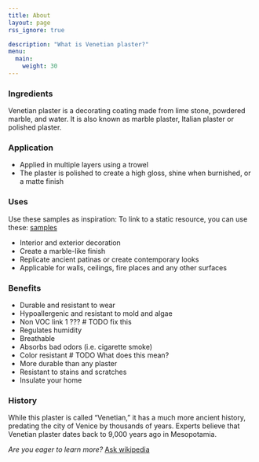 ```yaml
---
title: About
layout: page
rss_ignore: true

description: "What is Venetian plaster?"
menu:
  main:
    weight: 30
---
```


### Ingredients

Venetian plaster is a decorating coating made from lime stone, powdered marble, and water.
It is also known as marble plaster, Italian plaster or polished plaster.

### Application
- Applied in multiple layers using a trowel
- The plaster is polished to create a high gloss, shine when burnished, or a matte finish

### Uses

Use these samples as inspiration: To link to a static resource, you can use these: [samples](../samples)

- Interior and exterior decoration
- Create a marble-like finish
- Replicate ancient patinas or create contemporary looks
- Applicable for walls, ceilings, fire places and any other surfaces

### Benefits
- Durable and resistant to wear
- Hypoallergenic and resistant to mold and algae
- Non VOC link 1 ???  # TODO fix this
- Regulates humidity
- Breathable
- Absorbs bad odors (i.e. cigarette smoke)
- Color resistant  # TODO What does this mean?
- More durable than any plaster
- Resistant to stains and scratches
- Insulate your home

### History

While this plaster is called “Venetian,” it has a much more ancient history, predating the
city of Venice by thousands of years. Experts believe that Venetian plaster dates back to
9,000 years ago in Mesopotamia.

_Are you eager to learn more?_ [Ask wikipedia](https://en.wikipedia.org/wiki/Polished_plaster)
